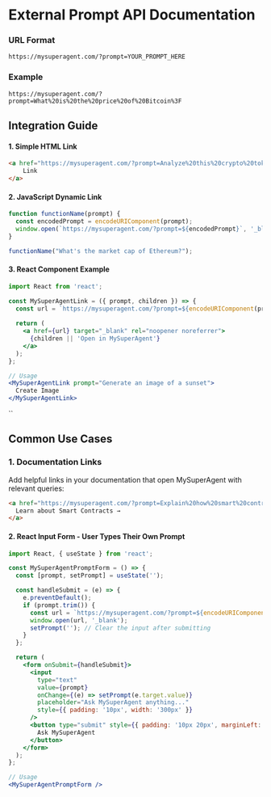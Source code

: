 # External Prompt API Documentation

### URL Format

```
https://mysuperagent.com/?prompt=YOUR_PROMPT_HERE
```

### Example

```
https://mysuperagent.com/?prompt=What%20is%20the%20price%20of%20Bitcoin%3F
```

## Integration Guide

#### 1. Simple HTML Link

```html
<a href="https://mysuperagent.com/?prompt=Analyze%20this%20crypto%20token">
    Link
</a>
```

#### 2. JavaScript Dynamic Link

```javascript
function functionName(prompt) {
  const encodedPrompt = encodeURIComponent(prompt);
  window.open(`https://mysuperagent.com/?prompt=${encodedPrompt}`, '_blank');
}

functionName("What's the market cap of Ethereum?");
```

#### 3. React Component Example

```jsx
import React from 'react';

const MySuperAgentLink = ({ prompt, children }) => {
  const url = `https://mysuperagent.com/?prompt=${encodeURIComponent(prompt)}`;
  
  return (
    <a href={url} target="_blank" rel="noopener noreferrer">
      {children || 'Open in MySuperAgent'}
    </a>
  );
};

// Usage
<MySuperAgentLink prompt="Generate an image of a sunset">
  Create Image
</MySuperAgentLink>
```
``
## Common Use Cases

### 1. Documentation Links

Add helpful links in your documentation that open MySuperAgent with relevant queries:

```html
<a href="https://mysuperagent.com/?prompt=Explain%20how%20smart%20contracts%20work">
  Learn about Smart Contracts →
</a>
```

#### 2. React Input Form - User Types Their Own Prompt

```jsx
import React, { useState } from 'react';

const MySuperAgentPromptForm = () => {
  const [prompt, setPrompt] = useState('');

  const handleSubmit = (e) => {
    e.preventDefault();
    if (prompt.trim()) {
      const url = `https://mysuperagent.com/?prompt=${encodeURIComponent(prompt)}`;
      window.open(url, '_blank');
      setPrompt(''); // Clear the input after submitting
    }
  };

  return (
    <form onSubmit={handleSubmit}>
      <input
        type="text"
        value={prompt}
        onChange={(e) => setPrompt(e.target.value)}
        placeholder="Ask MySuperAgent anything..."
        style={{ padding: '10px', width: '300px' }}
      />
      <button type="submit" style={{ padding: '10px 20px', marginLeft: '10px' }}>
        Ask MySuperAgent
      </button>
    </form>
  );
};

// Usage
<MySuperAgentPromptForm />